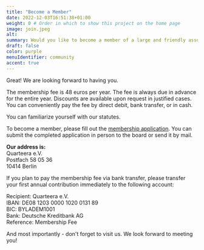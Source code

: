 ```yaml
---
title: "Become a Member"
date: 2022-12-03T16:51:38+01:00
weight: 0 # Order in which to show this project on the home page
image: join.jpeg
alt:
summary: Would you like to become a member of a large and friendly association, participate in events, and meet new people?
draft: false
color: purple
menuIdentifier: community
accent: true
---
```


Great! We are looking forward to having you.

The membership fee is 48 euros per year. The fee is always due in advance for the entire year. Discounts are available upon request in justified cases. You can conveniently pay the fee by direct debit, bank transfer, or in cash.

You can familiarize yourself with our statutes.

To become a member, please fill out the [membership application](/Mitgliedschaftsantrag.pdf). You can submit the completed application in person to the board or send it by mail.

**Our address is:** \
Quarteera e.V.\
Postfach 58 05 36\
10414 Berlin

If you plan to pay the membership fee via bank transfer, please transfer your first annual contribution immediately to the following account:

Recipient:       Quarteera e.V.\
IBAN:            DE08 1203 0000 1020 0131 89\
BIC:             BYLADEM1001\
Bank:            Deutsche Kreditbank AG\
Reference:       Membership Fee

And most importantly - don't forget to visit us. We look forward to meeting you!
